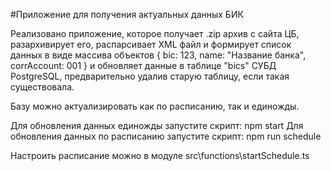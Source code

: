 #Приложение для получения актуальных данных БИК

Реализовано приложение, которое получает .zip архив с сайта ЦБ, разархивирует его, распарсивает XML файл и формирует список данных в виде массива объектов { bic: 123, name: "Название банка", corrAccount: 001 } и обновляет данные в таблице "bics" СУБД PostgreSQL, предварительно удалив старую таблицу, если такая существовала.

Базу можно актуализировать как по расписанию, так и единожды.

Для обновления данных единожды запустите скрипт: npm start
Для обновления данных по расписанию запустите скрипт: npm run schedule

Настроить расписание можно в модуле src\functions\startSchedule.ts

